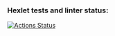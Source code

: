 ### Hexlet tests and linter status:
[![Actions Status](https://github.com/leteli/frontend-project-lvl1/workflows/hexlet-check/badge.svg)](https://github.com/leteli/frontend-project-lvl1/actions)